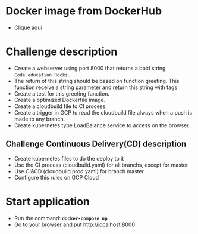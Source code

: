 # Docker image from DockerHub
- [Clique aqui](https://hub.docker.com/repository/docker/diegoclair/challenge04-03)

# Challenge description
- Create a webserver using port 8000 that returns a bold string ```Code.education Rocks.```
- The return of this string should be based on function greeting. This function receive a string parameter and return this string with <b></b> tags
- Create a test for this greeting function.
- Create a optimized Dockerfile image.
- Create a cloudbuild file to CI process.
- Create a trigger in GCP to read the cloudbuild file always when a push is made to any branch.
- Create kubernetes type LoadBalance service to access on the browser

## Challenge Continuous Delivery(CD) description
- Create kubernetes files to do the deploy to it
- Use the CI process (cloudbuild.yaml) for all branchs, except for master
- Use CI&CD (cloudbuild.prod.yaml) for branch master
- Configure this rules on GCP Cloud

# Start application
- Run the command: <b>```docker-compose up```</b>
- Go to your browser and put http://localhost:8000
